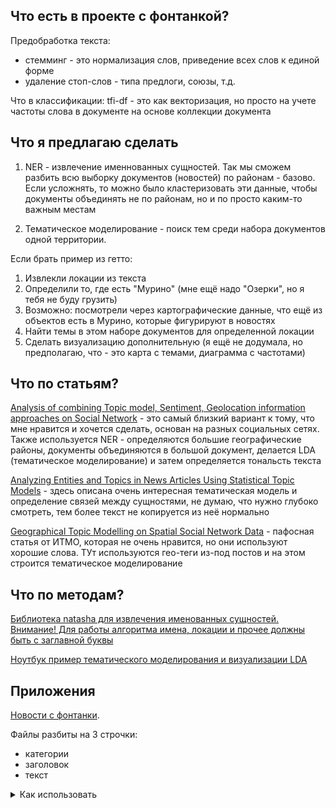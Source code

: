 ## Что есть в проекте с фонтанкой?

Предобработка текста:

*    стемминг  - это нормализация слов, приведение всех слов к единой форме
*   удаление стоп-слов - типа предлоги, союзы, т.д.

Что в классификации:
tfi-df - это как векторизация, но просто на учете частоты слова в документе на основе коллекции документа


## Что я предлагаю сделать

1. NER - извлечение именнованных сущностей. Так мы сможем разбить всю выборку документов (новостей) по районам - базово. Если усложнять, то можно было кластеризовать эти данные, чтобы документы объединять не по районам, но и по просто каким-то важным местам 

2. Тематическое моделирование - поиск тем среди набора документов одной территории.

Если брать пример из гетто:
1. Извлекли локации из текста
2. Определили то, где есть "Мурино" (мне ещё надо "Озерки", но я тебя не буду грузить) 
4. Возможно: посмотрели через картографические данные, что ещё из объектов есть в Мурино, которые фигурируют в новостях
5. Найти темы в этом наборе документов для определенной локации
6. Сделать визуализацию дополнительную (я ещё не додумала, но предполагаю, что - это карта с темами, диаграмма с частотами) 

## Что по статьям? 
[Analysis of combining Topic model, Sentiment, Geolocation information
approaches on Social Network](http://alumni.media.mit.edu/~pernghwa/papers/IR_final.pdf) - это самый близкий вариант к тому, что мне нравится и хочется сделать, основан на разных социальных сетях. Также используется NER - определяются большие географические районы, документы объединяются в большой документ, делается LDA (тематическое моделирование) и затем определяется тональсть текста 

[Analyzing Entities and Topics in News Articles Using Statistical Topic Models](http://www.datalab.uci.edu/papers/isi06_SENT.pdf) - здесь описана очень интересная тематическая модель и определение связей между сущностями, не думаю, что нужно глубоко смотреть, тем более текст не копируется из неё нормально

[Geographical Topic Modelling on Spatial Social Network Data](https://reader.elsevier.com/reader/sd/pii/S1877050921020445?token=F3C17793A99859327141F1554B17C18DE8060034F5321DDDC4C857557786129DA1B162A13B0F0FA9A7FD5BCF6D7F38B1&originRegion=eu-west-1&originCreation=20221118123522) - пафосная статья от ИТМО, которая не очень нравится, но они используют хорошие слова. ТУт используются гео-теги из-под постов и на этом строится тематическое моделирование

## Что по методам?


[Библиотека natasha для извлечения именованных сущностей. Внимание! Для работы алгоритма имена, локации и прочее должны быть с заглавной буквы](https://github.com/natasha/natasha)

[Ноутбук пример тематического моделирования и визуализации LDA](https://nbviewer.org/github/bmabey/hacker_news_topic_modelling/blob/master/HN%20Topic%20Model%20Talk.ipynb)


## Приложения
[Новости с фонтанки](https://drive.google.com/drive/folders/109_YyJ2iYDLpOEM47iAww8aNgi_H8daN?usp=share_link).

Файлы разбиты на 3 строчки:
- категории
- заголовок
- текст

<details>
<summary>Как использовать</summary>

```
import glob
from google.colab import drive
drive.mount('/content/drive')
news = glob.glob(f"path/to/directory/with/news/*.txt")
```
В `news` будут лежать пути к необходимым файлам
</details>

